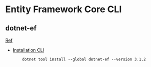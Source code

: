 # Entity Framework Core CLI

dotnet-ef
----

[Ref](https://stackoverflow.com/questions/57066856/dotnet-ef-not-found-in-net-core-3)

- [Installation CLI](https://www.nuget.org/packages/dotnet-ef/)

    ```dotnetcli
        dotnet tool install --global dotnet-ef --version 3.1.2
    ```